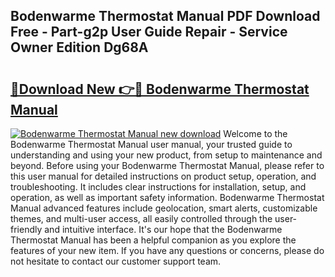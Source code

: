 ## Bodenwarme Thermostat Manual PDF Download Free - Part-g2p User Guide Repair - Service Owner Edition Dg68A

# <h2><a href="http://cf20722.oget.top/?id=Bodenwarme+Thermostat+Manual">🔗Download New 👉🔴 Bodenwarme Thermostat Manual</a></h2>

[![Bodenwarme Thermostat Manual new download](https://i.imgur.com/5g1atiW.png)](http://cf20722.oget.top/?id=Bodenwarme+Thermostat+Manual)
Welcome to the Bodenwarme Thermostat Manual user manual, your trusted guide to understanding and using your new product, from setup to maintenance and beyond. Before using your Bodenwarme Thermostat Manual, please refer to this user manual for detailed instructions on product setup, operation, and troubleshooting. It includes clear instructions for installation, setup, and operation, as well as important safety information. Bodenwarme Thermostat Manual advanced features include geolocation, smart alerts, customizable themes, and multi-user access, all easily controlled through the user-friendly and intuitive interface. It's our hope that the Bodenwarme Thermostat Manual has been a helpful companion as you explore the features of your new item. If you have any questions or concerns, please do not hesitate to contact our customer support team.
